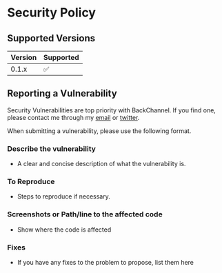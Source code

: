 # Security Policy

## Supported Versions

| Version | Supported          |
| ------- | ------------------ |
| 0.1.x   | :white_check_mark: |

## Reporting a Vulnerability

Security Vulnerabilities are top priority with BackChannel. If you find one, please contact me through my [email](epsirho@gmail.com) or [twitter](https://twitter.com/EpsilonRho).

When submitting a vulnerability, please use the following format.

### Describe the vulnerability
* A clear and concise description of what the vulnerability is.

### To Reproduce
* Steps to reproduce if necessary. 

### Screenshots or Path/line to the affected code
* Show where the code is affected

### Fixes
* If you have any fixes to the problem to propose, list them here

